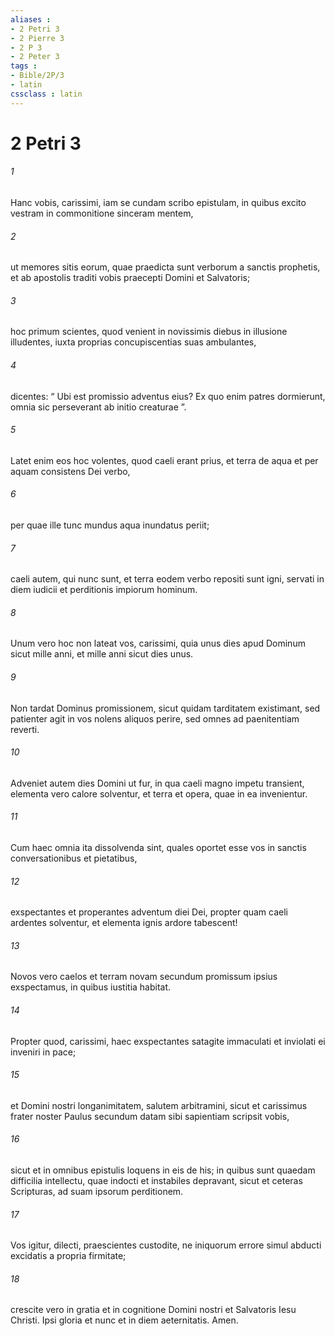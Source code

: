 ```yaml
---
aliases : 
- 2 Petri 3
- 2 Pierre 3
- 2 P 3
- 2 Peter 3
tags : 
- Bible/2P/3
- latin
cssclass : latin
---
```


# 2 Petri 3

###### 1
Hanc vobis, carissimi, iam se cundam scribo epistulam, in quibus excito vestram in commonitione sinceram mentem, 
###### 2
ut memores sitis eorum, quae praedicta sunt verborum a sanctis prophetis, et ab apostolis traditi vobis praecepti Domini et Salvatoris; 
###### 3
hoc primum scientes, quod venient in novissimis diebus in illusione illudentes, iuxta proprias concupiscentias suas ambulantes, 
###### 4
dicentes: “ Ubi est promissio adventus eius? Ex quo enim patres dormierunt, omnia sic perseverant ab initio creaturae ”. 
###### 5
Latet enim eos hoc volentes, quod caeli erant prius, et terra de aqua et per aquam consistens Dei verbo, 
###### 6
per quae ille tunc mundus aqua inundatus periit; 
###### 7
caeli autem, qui nunc sunt, et terra eodem verbo repositi sunt igni, servati in diem iudicii et perditionis impiorum hominum.
###### 8
Unum vero hoc non lateat vos, carissimi, quia unus dies apud Dominum sicut mille anni, et mille anni sicut dies unus. 
###### 9
Non tardat Dominus promissionem, sicut quidam tarditatem existimant, sed patienter agit in vos nolens aliquos perire, sed omnes ad paenitentiam reverti. 
###### 10
Adveniet autem dies Domini ut fur, in qua caeli magno impetu transient, elementa vero calore solventur, et terra et opera, quae in ea invenientur.
###### 11
Cum haec omnia ita dissolvenda sint, quales oportet esse vos in sanctis conversationibus et pietatibus, 
###### 12
exspectantes et properantes adventum diei Dei, propter quam caeli ardentes solventur, et elementa ignis ardore tabescent! 
###### 13
Novos vero caelos et terram novam secundum promissum ipsius exspectamus, in quibus iustitia habitat. 
###### 14
Propter quod, carissimi, haec exspectantes satagite immaculati et inviolati ei inveniri in pace; 
###### 15
et Domini nostri longanimitatem, salutem arbitramini, sicut et carissimus frater noster Paulus secundum datam sibi sapientiam scripsit vobis, 
###### 16
sicut et in omnibus epistulis loquens in eis de his; in quibus sunt quaedam difficilia intellectu, quae indocti et instabiles depravant, sicut et ceteras Scripturas, ad suam ipsorum perditionem.
###### 17
Vos igitur, dilecti, praescientes custodite, ne iniquorum errore simul abducti excidatis a propria firmitate; 
###### 18
crescite vero in gratia et in cognitione Domini nostri et Salvatoris Iesu Christi. Ipsi gloria et nunc et in diem aeternitatis. Amen.
